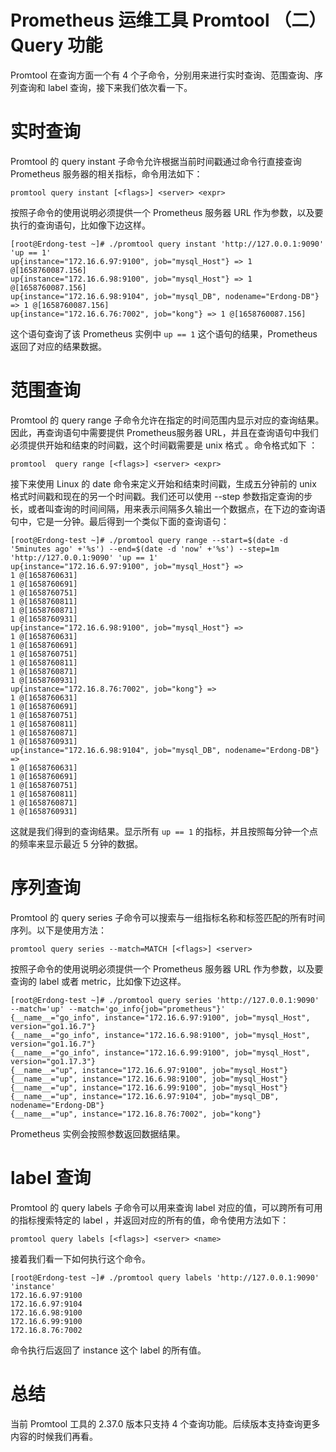 # Prometheus 运维工具 Promtool （二）Query 功能

Promtool 在查询方面一个有 4 个子命令，分别用来进行实时查询、范围查询、序列查询和 label 查询，接下来我们依次看一下。

# 实时查询
Promtool 的 query instant 子命令允许根据当前时间戳通过命令行直接查询 Prometheus 服务器的相关指标，命令用法如下：

```
promtool query instant [<flags>] <server> <expr>
```


按照子命令的使用说明必须提供一个 Prometheus 服务器 URL 作为参数，以及要执行的查询语句，比如像下边这样。

```
[root@Erdong-test ~]# ./promtool query instant 'http://127.0.0.1:9090' 'up == 1'
up{instance="172.16.6.97:9100", job="mysql_Host"} => 1 @[1658760087.156]
up{instance="172.16.6.98:9100", job="mysql_Host"} => 1 @[1658760087.156]
up{instance="172.16.6.98:9104", job="mysql_DB", nodename="Erdong-DB"} => 1 @[1658760087.156]
up{instance="172.16.6.76:7002", job="kong"} => 1 @[1658760087.156]
```

这个语句查询了该 Prometheus 实例中 `up == 1` 这个语句的结果，Prometheus 返回了对应的结果数据。

# 范围查询

Promtool 的 query range 子命令允许在指定的时间范围内显示对应的查询结果。因此，再查询语句中需要提供 Prometheus服务器 URL，并且在查询语句中我们必须提供开始和结束的时间戳，这个时间戳需要是 unix 格式 。命令格式如下 ：


```
promtool  query range [<flags>] <server> <expr>

```

接下来使用 Linux 的 date 命令来定义开始和结束时间戳，生成五分钟前的  unix 格式时间戳和现在的另一个时间戳。我们还可以使用  --step 参数指定查询的步长，或者叫查询的时间间隔，用来表示间隔多久输出一个数据点，在下边的查询语句中，它是一分钟。最后得到一个类似下面的查询语句：

```
[root@Erdong-test ~]# ./promtool query range --start=$(date -d '5minutes ago' +'%s') --end=$(date -d 'now' +'%s') --step=1m 'http://127.0.0.1:9090' 'up == 1'
up{instance="172.16.6.97:9100", job="mysql_Host"} =>
1 @[1658760631]
1 @[1658760691]
1 @[1658760751]
1 @[1658760811]
1 @[1658760871]
1 @[1658760931]
up{instance="172.16.6.98:9100", job="mysql_Host"} =>
1 @[1658760631]
1 @[1658760691]
1 @[1658760751]
1 @[1658760811]
1 @[1658760871]
1 @[1658760931]
up{instance="172.16.8.76:7002", job="kong"} =>
1 @[1658760631]
1 @[1658760691]
1 @[1658760751]
1 @[1658760811]
1 @[1658760871]
1 @[1658760931]
up{instance="172.16.6.98:9104", job="mysql_DB", nodename="Erdong-DB"} =>
1 @[1658760631]
1 @[1658760691]
1 @[1658760751]
1 @[1658760811]
1 @[1658760871]
1 @[1658760931]

```

这就是我们得到的查询结果。显示所有 `up == 1` 的指标，并且按照每分钟一个点的频率来显示最近 5 分钟的数据。


# 序列查询

Promtool 的 query series 子命令可以搜索与一组指标名称和标签匹配的所有时间序列。以下是使用方法：

```
promtool query series --match=MATCH [<flags>] <server>

```

按照子命令的使用说明必须提供一个 Prometheus 服务器 URL 作为参数，以及要查询的 label 或者 metric，比如像下边这样。

```
[root@Erdong-test ~]# ./promtool query series 'http://127.0.0.1:9090' --match='up' --match='go_info{job="prometheus"}'
{__name__="go_info", instance="172.16.6.97:9100", job="mysql_Host", version="go1.16.7"}
{__name__="go_info", instance="172.16.6.98:9100", job="mysql_Host", version="go1.16.7"}
{__name__="go_info", instance="172.16.6.99:9100", job="mysql_Host", version="go1.17.3"}
{__name__="up", instance="172.16.6.97:9100", job="mysql_Host"}
{__name__="up", instance="172.16.6.98:9100", job="mysql_Host"}
{__name__="up", instance="172.16.6.99:9100", job="mysql_Host"}
{__name__="up", instance="172.16.6.97:9104", job="mysql_DB", nodename="Erdong-DB"}
{__name__="up", instance="172.16.8.76:7002", job="kong"}
```

Prometheus 实例会按照参数返回数据结果。

# label 查询

Promtool 的 query labels 子命令可以用来查询 label 对应的值，可以跨所有可用的指标搜索特定的 label ，并返回对应的所有的值，命令使用方法如下：

```
promtool query labels [<flags>] <server> <name>

```

接着我们看一下如何执行这个命令。

```
[root@Erdong-test ~]# ./promtool query labels 'http://127.0.0.1:9090' 'instance'
172.16.6.97:9100
172.16.6.97:9104
172.16.6.98:9100
172.16.6.99:9100
172.16.8.76:7002
```

命令执行后返回了 instance 这个 label 的所有值。

# 总结

当前 Promtool 工具的 2.37.0 版本只支持 4 个查询功能。后续版本支持查询更多内容的时候我们再看。